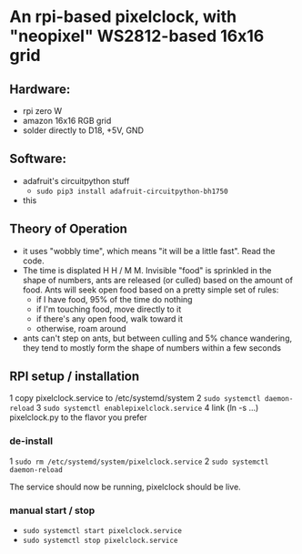 # An rpi-based pixelclock, with "neopixel" WS2812-based 16x16 grid

## Hardware:

* rpi zero W
* amazon 16x16 RGB grid
* solder directly to D18, +5V, GND

## Software: 

* adafruit's circuitpython stuff
   * `sudo pip3 install adafruit-circuitpython-bh1750`
* this

## Theory of Operation

* it uses "wobbly time", which means "it will be a little fast".  Read the 
code.
* The time is displated H H / M M.  Invisible "food" is sprinkled in the 
shape of numbers, ants are released (or culled) based on the amount of food.
Ants will seek open food based on a pretty simple set of rules:
   * if I have food, 95% of the time do nothing 
   * if I'm touching food, move directly to it
   * if there's any open food, walk toward it
   * otherwise, roam around
* ants can't step on ants, but between culling and 5% chance wandering,
they tend to mostly form the shape of numbers within a few seconds

## RPI setup / installation

1 copy pixelclock.service to /etc/systemd/system
2 `sudo systemctl daemon-reload`
3 `sudo systemctl enablepixelclock.service`
4 link (ln -s ...) pixelclock.py to the flavor you prefer

### de-install
1 `sudo rm /etc/systemd/system/pixelclock.service`
2 `sudo systemctl daemon-reload`

The service should now be running, pixelclock should be live.

### manual start / stop
* `sudo systemctl start pixelclock.service`
* `sudo systemctl stop pixelclock.service`

